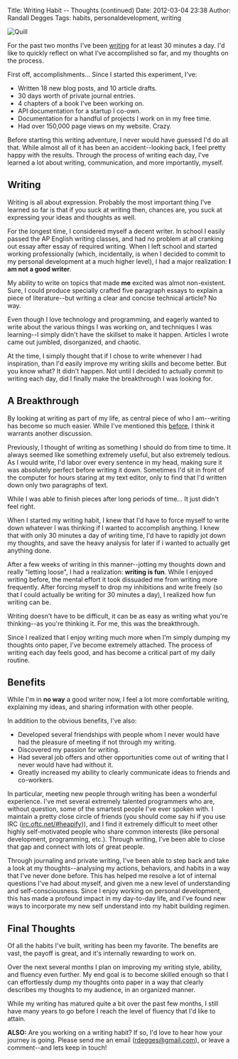 Title: Writing Habit -- Thoughts (continued)
Date: 2012-03-04 23:38
Author: Randall Degges
Tags: habits, personaldevelopment, writing


![Quill][]

For the past two months I've been [writing][] for at least 30 minutes a day. I'd
like to quickly reflect on what I've accomplished so far, and my thoughts on the
process.

First off, accomplishments... Since I started this experiment, I've:

-   Written 18 new blog posts, and 10 article drafts.
-   30 days worth of private journal entries.
-   4 chapters of a book I've been working on.
-   API documentation for a startup I co-own.
-   Documentation for a handful of projects I work on in my free time.
-   Had over 150,000 page views on my website. Crazy.

Before starting this writing adventure, I never would have guessed I'd do all
that. While almost all of it has been an accident--looking back, I feel pretty
happy with the results. Through the process of writing each day, I've learned a
lot about writing, communication, and more importantly, myself.


## Writing

Writing is all about expression. Probably the most important thing I've learned
so far is that if you suck at writing then, chances are, you suck at expressing
your ideas and thoughts as well.

For the longest time, I considered myself a decent writer. In school I easily
passed the AP English writing classes, and had no problem at all cranking out
essay after essay of required writing. When I left school and started working
professionally (which, incidentally, is when I decided to commit to my personal
development at a much higher level), I had a major realization: **I am not a
good writer**.

My ability to write on topics that made **me** excited was almot non-existent.
Sure, I could produce specially crafted five paragraph essays to explain a piece
of literature--but writing a clear and concise technical article? No way.

Even though I love technology and programming, and eagerly wanted to write about
the various things I was working on, and techniques I was learning--I simply
didn't have the skillset to make it happen. Articles I wrote came out jumbled,
disorganized, and chaotic.

At the time, I simply thought that if I chose to write whenever I had
inspiration, than I'd easily improve my writing skills and become better. But
you know what? It didn't happen. Not until I decided to actually commit to
writing each day, did I finally make the breakthrough I was looking for.


## A Breakthrough

By looking at writing as part of my life, as central piece of who I am--writing
has become so much easier. While I've mentioned this [before][], I think it
warrants another discussion.

Previously, I thought of writing as something I should do from time to time. It
always seemed like something extremely useful, but also extremely tedious. As I
would write, I'd labor over every sentence in my head, making sure it was
absolutely perfect before writing it down. Sometimes I'd sit in front of the
computer for hours staring at my text editor, only to find that I'd written down
only two paragraphs of text.

While I was able to finish pieces after long periods of time... It just didn't
feel right.

When I started my writing habit, I knew that I'd have to force myself to write
down whatever I was thinking if I wanted to accomplish anything. I knew that
with only 30 minutes a day of writing time, I'd have to rapidly jot down my
thoughts, and save the heavy analysis for later if i wanted to actually get
anything done.

After a few weeks of writing in this manner--jotting my thoughts down and really
"letting loose", I had a realization: **writing is fun**. While I enjoyed
writing before, the mental effort it took dissuaded me from writing more
frequently. After forcing myself to drop my inhibitions and write freely (so
that I could actually be writing for 30 minutes a day), I realized how fun
writing can be.

Writing doesn't have to be difficult, it can be as easy as writing what you're
thinking--as you're thinking it. For me, this was the breakthrough.

Since I realized that I enjoy writing much more when I'm simply dumping my
thoughts onto paper, I've become extremely attached. The process of writing each
day feels good, and has become a critical part of my daily routine.


## Benefits

While I'm in **no way** a good writer now, I feel a lot more comfortable
writing, explaining my ideas, and sharing information with other people.

In addition to the obvious benefits, I've also:

-   Developed several friendships with people whom I never would have had the
    pleasure of meeting if not through my writing.
-   Discovered my passion for writing.
-   Had several job offers and other opportunities come out of writing that I
    never would have had without it.
-   Greatly increased my ability to clearly communicate ideas to friends and
    co-workers.

In particular, meeting new people through writing has been a wonderful
experience. I've met several extremely talented programmers who are, without
question, some of the smartest people I've ever spoken with. I maintain a pretty
close circle of friends (you should come say hi if you use IRC
([irc.oftc.net/\#heapify][])), and I find it extremely difficult to meet other
highly self-motivated people who share common interests (like personal
development, programming, etc.). Through writing, I've been able to close that
gap and connect with lots of great people.

Through journaling and private writing, I've been able to step back and take a
look at my thoughts--analysing my actions, behaviors, and habits in a way that
I've never done before. This has helped me resolve a lot of internal questions
I've had about myself, and given me a new level of understanding
and self-consciousness. Since I enjoy working on personal development, this has
made a profound impact in my day-to-day life, and I've found new ways to
incorporate my new self understand into my habit building regimen.


## Final Thoughts

Of all the habits I've built, writing has been my favorite. The benefits are
vast, the payoff is great, and it's internally rewarding to work on.

Over the next several months I plan on improving my writing style, ability, and
fluency even further. My end goal is to become skilled enough so that I can
effortlessly dump my thoughts onto paper in a way that clearly describes my
thoughts to my audience, in an organized manner.

While my writing has matured quite a bit over the past few months, I still have
many years to go before I reach the level of fluency that I'd like to attain.

**ALSO:** Are you working on a writing habit? If so, I'd love to hear how your
journey is going. Please send me an email ([rdegges@gmail.com][]), or leave a
comment--and lets keep in touch!


  [Quill]: http://getfile1.posterous.com/getfile/files.posterous.com/temp-2012-03-03/hhtjqIwrFvjGeIrJaChEnozrqJbehpdbmIhfnhCzxAnjnEistGGhkDEpswpj/quill.png.scaled696.png
  [writing]: http://rdegges.com/establishing-a-writing-habit
    "Establishing a Writing Habit"
  [before]: http://rdegges.com/writing-habit-complete
    "Writing Habit -- Complete"
  [irc.oftc.net/\#heapify]: http://irc://irc.oftc.net/#heapify "heapify"
  [rdegges@gmail.com]: mailto:rdegges@gmail.com "rdegges"
